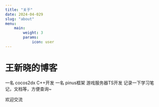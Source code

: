 ```yaml
---
title: "关于"
date: 2024-04-029
slug: "about"
menu:
    main:
        weight: 3
        params: 
            icon: user
---
```



# 王新晓的博客

一名 cocos2dx C++开发 一名 pinus框架 游戏服务器TS开发
记录一下学习笔记，文档等，方便查询~

欢迎交流